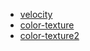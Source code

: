 
- [velocity](https://yomotsu.github.io/stable-fluids-in-threejs/index.html)
- [color-texture](https://yomotsu.github.io/stable-fluids-in-threejs/color-texture.html)
- [color-texture2](https://yomotsu.github.io/stable-fluids-in-threejs/color-texture2.html)
